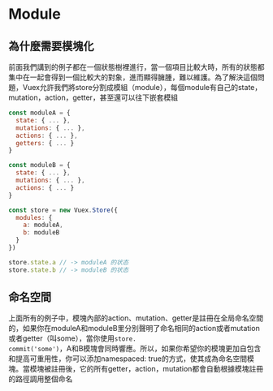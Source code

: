 # Module

## 為什麼需要模塊化
前面我們講到的例子都在一個狀態樹裡進行，當一個項目比較大時，所有的狀態都集中在一起會得到一個比較大的對象，進而顯得臃腫，難以維護。為了解決這個問題，Vuex允許我們將store分割成模組（module），每個module有自己的state，mutation，action，getter，甚至還可以往下嵌套模組

```js
const moduleA = {
  state: { ... },
  mutations: { ... },
  actions: { ... },
  getters: { ... }
}

const moduleB = {
  state: { ... },
  mutations: { ... },
  actions: { ... }
}

const store = new Vuex.Store({
  modules: {
    a: moduleA,
    b: moduleB
  }
})

store.state.a // -> moduleA 的状态
store.state.b // -> moduleB 的状态
```

## 命名空間
上面所有的例子中，模塊內部的action、mutation、getter是註冊在全局命名空間的，如果你在moduleA和moduleB里分別聲明了命名相同的action或者mutation或者getter（叫some），當你使用<code>store. commit('some')</code>，A和B模塊會同時響應。所以，如果你希望你的模塊更加自包含和提高可重用性，你可以添加namespaced: true的方式，使其成為命名空間模塊。當模塊被註冊後，它的所有getter，action，mutation都會自動根據模塊註冊的路徑調用整個命名

